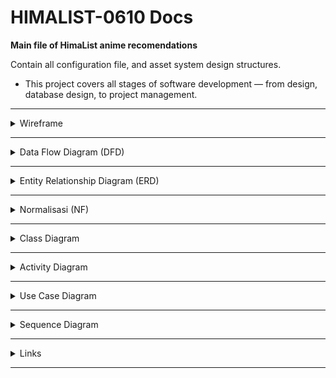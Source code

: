 # HIMALIST-0610 Docs

**Main file of HimaList anime recomendations**

Contain all configuration file, and asset system design structures.
- This project covers all stages of software development — from design, database design, to project management.

---

<details>
<summary>Wireframe</summary>

**Preview Wireframe:**

<table align="center">
  <tr>
    <td align="center">
      <img src="assets/wireframe/login.jpg" alt="Login" width="65%"><br>
      <sub><b>Image 1:</b> Wireframe Login</sub>
    </td>
    <td align="center">
      <img src="assets/wireframe/gallery.jpg" alt="Gallery" width="65%"><br>
      <sub><b>Imager 2:</b> Wireframe Gallery</sub>
    </td>
  </tr>
</table>


</details>

---

<details>
<summary>Data Flow Diagram (DFD)</summary>

**Image DFD:**

<table align="center" width="100%">
  <tr>
    <td align="center" width="50%">
      <img src="assets/dfd/level0.jpg" alt="Image 1" width="95%">
      <br><sub><b>Image 1:</b> DFD Level 0</sub>
    </td>
    <td align="center" width="50%">
      <img src="assets/dfd/level1.jpg" alt="Image 2" width="95%">
      <br><sub><b>Image 2:</b> DFD Level 1</sub>
    </td>
  </tr>
  <tr>
    <td align="center" width="50%">
      <img src="assets/dfd/level2.jpg" alt="Image 3" width="95%">
      <br><sub><b>Image 3:</b> DFD Level 2</sub>
    </td>
    <td align="center" width="50%">
      <img src="assets/dfd/level3.png" alt="Image 4" width="95%">
      <br><sub><b>Image 4:</b> DFD Level 3</sub>
    </td>
  </tr>
</table>

</details>

---

<details>
<summary>Entity Relationship Diagram (ERD)</summary>

**Desain ERD:**
<p align="center">
  <img src="assets/erd/erd.jpg" alt="ERD Diagram" width="55%">
</p>


</details>

---

<details>
<summary>Normalisasi (NF)</summary>

**Tabel Normalisasi:**
<table align="center" width="100%">
  <tr>
    <td align="center" width="50%">
      <img src="assets/nf/level1.jpg" alt="Image 1" width="95%">
      <br><sub><b>Image 1:</b> NF Level 1</sub>
    </td>
    <td align="center" width="50%">
      <img src="assets/nf/level2.jpg" alt="Image 2" width="95%">
      <br><sub><b>Image 2:</b> NF Level 2</sub>
    </td>
  </tr>
  <tr>
    <td align="center" colspan="2">
      <img src="assets/nf/level3.jpg" alt="Image 3" width="47.5%">
      <br><sub><b>Image 3:</b> NF Level 3</sub>
    </td>
  </tr>
</table>


</details>

---

<details>
<summary>Class Diagram</summary>

**Class Diagram Design:**
<p align="center">
  <img src="assets/classdiagram/cd.jpg" alt="Class Diagram" width="55%">
</p>

</details>

---


<details>
<summary>Activity Diagram</summary>

**Activity Diagram Design:**
<table align="center">
  <tr>
    <td align="center">
      <img src="assets/activitydiagram/registrasi.jpg" alt="ADRegister" width="65%"><br>
      <sub><b>Image 1:</b> AD Register</sub>
    </td>
    <td align="center">
      <img src="assets/activitydiagram/login.jpg" alt="ADLogin" width="65%"><br>
      <sub><b>Imager 2:</b> AD Login</sub>
    </td>
  </tr>
</table>

</details>

---

<details>
<summary>Use Case Diagram</summary>

**Use Case Diagram Design:**
<table align="center">
  <tr>
    <td align="center">
      <img src="assets/usecasediagram/user.jpg" alt="UCUser" width="65%"><br>
      <sub><b>Image 1:</b> UC User</sub>
    </td>
    <td align="center">
      <img src="assets/usecasediagram/admin.jpg" alt="UCAdmin" width="65%"><br>
      <sub><b>Imager 2:</b> UC Admin</sub>
    </td>
  </tr>
</table>

</details>

---

<details>
<summary>Sequence Diagram</summary>

**Sequence Diagram Design:**
<table align="center">
  <tr>
    <td align="center">
      <img src="assets/sequencediagram/registrasi.jpg" alt="SDRegister" width="65%"><br>
      <sub><b>Image 1:</b> SD Register</sub>
    </td>
    <td align="center">
      <img src="assets/sequencediagram/login.jpg" alt="SDLogin" width="65%"><br>
      <sub><b>Imager 2:</b> SD Login</sub>
    </td>
  </tr>
</table>

</details>

---

<details>
<summary>Links</summary>

- **Figma:**  [Figma Design Board](https://www.figma.com/design/UQrC08gozWaeG7Dwr6Ha7I/Untitled?node-id=0-1&t=I0XLnOMnqJYZ1xcq-1)

- **Trello:**  [Trello Project Board](https://trello.com/invite/b/68d0acb724dd28b75ff5bd2e/ATTI5f76dc0c9e0611fb75d2db4f198b5350C273EC25/himalist-progress-status)

- **GitHub:**   [GitHub Repository](https://github.com/lauraneval/HIMALIST-0610.git)

</details>

---
